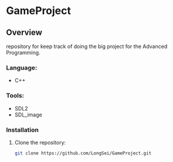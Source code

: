 # GameProject

## Overview
repository for keep track of doing the big project for the Advanced Programming.

### Language:
- C++ 

### Tools: 
- SDL2
- SDL_image

### Installation
1. Clone the repository:
   ```sh
   git clone https://github.com/LongSei/GameProject.git
